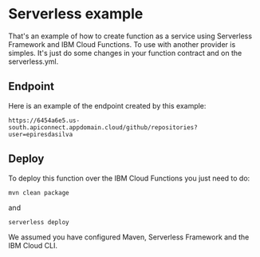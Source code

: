# Serverless example

That's an example of how to create function as a service using Serverless Framework and IBM Cloud Functions.
To use with another provider is simples. It's just do some changes in your function contract and on the serverless.yml.

## Endpoint

Here is an example of the endpoint created by this example:
```
https://6454a6e5.us-south.apiconnect.appdomain.cloud/github/repositories?user=epiresdasilva
```

## Deploy

To deploy this function over the IBM Cloud Functions you just need to do:

```
mvn clean package
```

and

```
serverless deploy
```

We assumed you have configured Maven, Serverless Framework and the IBM Cloud CLI.